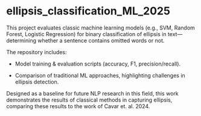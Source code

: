# ellipsis_classification_ML_2025
This project evaluates classic machine learning models (e.g., SVM, Random Forest, Logistic Regression) for binary classification of ellipsis in text—determining whether a sentence contains omitted words or not.

The repository includes:

- Model training & evaluation scripts (accuracy, F1, precision/recall).

- Comparison of traditional ML approaches, highlighting challenges in ellipsis detection.

Designed as a baseline for future NLP research in this field, this work demonstrates the results of classical methods in capturing ellipsis, comparing these results to the work of Cavar et. al. 2024.

